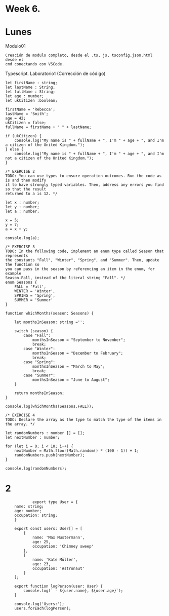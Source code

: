 # Week 6.
# Lunes

Modulo01

    Creación de modulo completo, desde el .ts, js, tsconfig.json.html desde el
    cmd conectando con VSCode.


Typescript. Laboratorio1 (Corrección de código)

    let firstName : string;
    let lastName : String;
    let fullName : String;
    let age : number;
    let ukCitizen :boolean;

    firstName = 'Rebecca';
    lastName = 'Smith';
    age = 42;
    ukCitizen = false;
    fullName = firstName + " " + lastName;

    if (ukCitizen) {
        console.log("My name is " + fullName + ", I'm " + age + ", and I'm a citizen of the United Kingdom.");
    } else {
        console.log("My name is " + fullName + ", I'm " + age + ", and I'm not a citizen of the United Kingdom.");
    }

    /* EXERCISE 2
    TODO: You can use types to ensure operation outcomes. Run the code as is and then modify 
    it to have strongly typed variables. Then, address any errors you find so that the result 
    returned to a is 12. */

    let x : number;
    let y : number;
    let a : number;

    x = 5;
    y = 7;
    a = x + y;

    console.log(a);

    /* EXERCISE 3
    TODO: In the following code, implement an enum type called Season that represents 
    the constants "Fall", "Winter", "Spring", and "Summer". Then, update the function so 
    you can pass in the season by referencing an item in the enum, for example 
    Season.Fall, instead of the literal string "Fall". */
    enum Seasons {
        FALL = 'Fall',
        WINTER = 'Winter',
        SPRING = 'Spring',
        SUMMER = 'Summer'   
    }

    function whichMonths(season: Seasons) {

        let monthsInSeason: string ='';

        switch (season) {
            case "Fall":
                monthsInSeason = "September to November";
                break;
            case "Winter":
                monthsInSeason = "December to February";
                break;
            case "Spring":
                monthsInSeason = "March to May";
                break;
            case "Summer":
                monthsInSeason = "June to August";
        }

        return monthsInSeason;
    }

    console.log(whichMonths(Seasons.FALL));

    /* EXERCISE 4
    TODO: Declare the array as the type to match the type of the items in the array. */

    let randomNumbers : number [] = [];
    let nextNumber : number;
    
    for (let i = 0; i < 10; i++) {
        nextNumber = Math.floor(Math.random() * (100 - 1)) + 1;
        randomNumbers.push(nextNumber);
    }
    
    console.log(randomNumbers);

 
# 2

                export type User = {
        name: string;
        age: number;
        occupation: string;
        }

        export const users: User[] = [
            {
                name: 'Max Mustermann',
                age: 25,
                occupation: 'Chimney sweep'
            },
            {
                name: 'Kate Müller',
                age: 23,
                occupation: 'Astronaut'
            }
        ];

        export function logPerson(user: User) {
            console.log(` - ${user.name}, ${user.age}`);
        }

        console.log('Users:');
        users.forEach(logPerson);